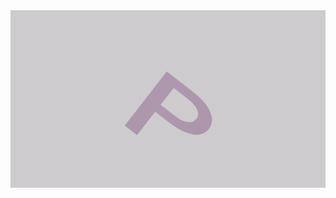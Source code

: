<div align="center" width="100%" >
<a href="https://www.linkedin.com/in/alex-king00/"><img src="https://github.com/gnikxela0328/gnikxela0328/blob/main/purplestack.gif" width="100%" height="70%" /></a></div>
